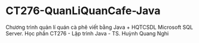 # CT276-QuanLiQuanCafe-Java
Chương trình quản lí quán cà phê viết bằng Java + HQTCSDL Microsoft SQL Server. Học phần CT276 - Lập trình Java - TS. Huỳnh Quang Nghi
